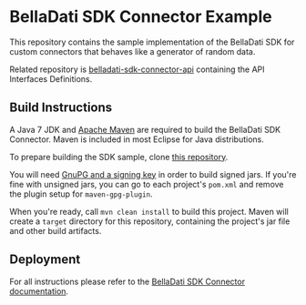 # BellaDati SDK Connector Example

This repository contains the sample implementation of the BellaDati SDK for custom connectors that behaves like a generator of random data. 

Related repository is [belladati-sdk-connector-api](https://github.com/BellaDati/belladati-sdk-connector-api/) containing the API Interfaces Definitions.

## Build Instructions

A Java 7 JDK and [Apache Maven](http://maven.apache.org/) are required to build the BellaDati SDK Connector. Maven is included in most Eclipse for Java distributions.

To prepare building the SDK sample, clone [this repository](https://github.com/BellaDati/belladati-sdk-connector-example).

You will need [GnuPG and a signing key](https://docs.sonatype.org/display/Repository/How+To+Generate+PGP+Signatures+With+Maven) in order to build signed jars. If you're fine with unsigned jars, you can go to each project's `pom.xml` and remove the plugin setup for `maven-gpg-plugin`.

When you're ready, call `mvn clean install` to build this project. Maven will create a `target` directory for this repository, containing the project's jar file and other build artifacts.

## Deployment

For all instructions please refer to the [BellaDati SDK Connector documentation](http://support.belladati.com/techdoc/Connector+SDK).
